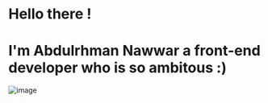 # Hello there ! 
# I'm Abdulrhman Nawwar a front-end developer who is so ambitous :)


![image](https://github.com/user-attachments/assets/923b8dbd-bc5b-4195-8e4b-bc3a5b19c7ae)

